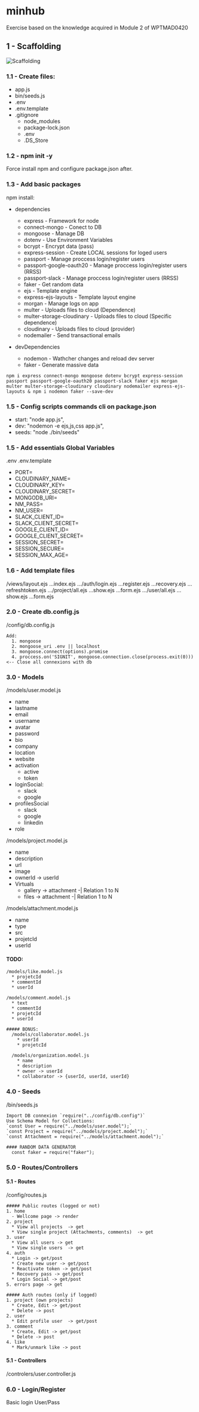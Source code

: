 # minhub

Exercise based on the knowledge acquired in Module 2 of WPTMAD0420

## 1 - Scaffolding

![Scaffolding](https://res.cloudinary.com/dobsg5z2w/image/upload/v1595924760/minihub/project/Captura_de_pantalla_2020-07-28_a_las_10.23.23_n9rmzt.png "Folders structure")


### 1.1 - Create files:
* app.js
* bin/seeds.js
* .env
* .env.template
* .gitignore 
    * node_modules
    * package-lock.json
    * .env
    * .DS_Store

### 1.2 - npm init -y

Force install npm and configure package.json after.

### 1.3 - Add basic packages 
npm install:

* dependencies
  * express - Framework for node 
  * connect-mongo - Conect to DB
  * mongoose - Manage DB
  * dotenv - Use Environment Variables
  * bcrypt - Encrypt data (pass)
  * express-session - Create LOCAL sessions for loged users
  * passport -  Manage proccess login/register users
  * passport-google-oauth20 - Manage proccess login/register users (RRSS)
  * passport-slack - Manage proccess login/register users (RRSS)
  * faker - Get random data
  * ejs - Template engine
  * express-ejs-layouts - Template layout engine
  * morgan - Manage logs on app
  * multer - Uploads files to cloud (Dependence)
  * multer-storage-cloudinary - Uploads files to cloud (Specific dependence)
  * cloudinary - Uploads files to cloud (provider) 
  * nodemailer - Send transactional emails

* devDependencies
  * nodemon - Wathcher changes and reload dev server
  * faker - Generate massive data


`npm i express connect-mongo mongoose dotenv bcrypt express-session passport passport-google-oauth20 passport-slack faker ejs morgan multer multer-storage-cloudinary cloudinary nodemailer express-ejs-layouts & npm i nodemon faker --save-dev`

### 1.5 - Config scripts commands cli on package.json 

  * start: "node app.js",
  * dev: "nodemon -e ejs,js,css app.js",
  * seeds: "node ./bin/seeds"

### 1.5 - Add essentials Global Variables 
.env
.env.template

* PORT=
* CLOUDINARY_NAME=
* CLOUDINARY_KEY=
* CLOUDINARY_SECRET=
* MONGODB_URI=
* NM_PASS=
* NM_USER=
* SLACK_CLIENT_ID=
* SLACK_CLIENT_SECRET=
* GOOGLE_CLIENT_ID=
* GOOGLE_CLIENT_SECRET=
* SESSION_SECRET=
* SESSION_SECURE=
* SESSION_MAX_AGE=

### 1.6 - Add template files
/views/layout.ejs
      …index.ejs
      …/auth/login.ejs
            …register.ejs
            …recovery.ejs
            …refreshtoken.ejs
      …/project/all.ejs
              …show.ejs
              …form.ejs
      …/user/all.ejs
            …show.ejs
            …form.ejs

### 2.0 - Create db.config.js
/config/db.config.js

    Add: 
      1. mongoose
      2. mongoose_uri .env || localhost
      3. mongoose.connect(options).promise
      4. proccess.on('SIGNIT', mongoose.connection.close(process.exit(0))) <-- Close all connexions with db

### 3.0 - Models
/models/user.model.js
  * name
  * lastname
  * email
  * username
  * avatar
  * password
  * bio
  * company
  * location
  * website
  * activation
    * active
    * token
  * loginSocial: 
      * slack
      * google
  * profilesSocial
    * slack
    * google
    * linkedin
  * role 

/models/project.model.js
  * name
  * description
  * url
  * image
  * ownerId -> userId
  * Virtuals
    * gallery -> attachment -| Relation 1 to N
    * files -> attachment -| Relation 1 to N

/models/attachment.model.js
  * name
  * type
  * src
  * projetcId
  * userId

#### TODO:
    /models/like.model.js
      * projetcId
      * commentId
      * userId

    /models/comment.model.js
      * text
      * commentId
      * projetcId
      * userId

    ##### BONUS:
      /models/collaborator.model.js
        * userId
        * projetcId

      /models/organization.model.js
        * name
        * description
        * owner -> userId
        * collaborator -> {userId, userId, userId}

### 4.0 - Seeds
/bin/seeds.js

    Import DB connexion `require("../config/db.config")`    
    Use Schema Model for Collections:
    `const User = require("../models/user.model");`
    `const Project = require("../models/project.model");`
    `const Attachment = require("../models/attachment.model");`
      
    #### RANDOM DATA GENERATOR
      const faker = require("faker");

### 5.0 - Routes/Controllers

  #### 5.1 - Routes
  /config/routes.js

    ##### Public routes (logged or not)
    1. home
      - Wellcome page -> render
    2. project
      * View all projects  -> get
      * View single project (Attachments, comments)  -> get
    3. user
      * View all users -> get
      * View single users  -> get
    4. auth
      * Login -> get/post
      * Create new user -> get/post
      * Reactivate token -> get/post
      * Recovery pass -> get/post
      * Login Social -> get/post
    5. errors page -> get

    ##### Auth routes (only if logged)
    1. project (own projects)
      * Create, Edit -> get/post
      * Delete -> post
    2. user
      * Edit profile user  -> get/post
    3. comment
      * Create, Edit -> get/post
      * Delete -> post
    4. like
      * Mark/unmark like -> post

  #### 5.1 - Controllers
  /controlers/user.controller.js


### 6.0 - Login/Register
  Basic login User/Pass
    
